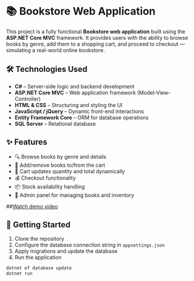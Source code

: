 ﻿# 📚 Bookstore Web Application

This project is a fully functional **Bookstore web application** built using the **ASP.NET Core MVC** framework. It provides users with the ability to browse books by genre, add them to a shopping cart, and proceed to checkout — simulating a real-world online bookstore.

## 🛠 Technologies Used

- **C#** – Server-side logic and backend development
- **ASP.NET Core MVC** – Web application framework (Model-View-Controller)
- **HTML & CSS** – Structuring and styling the UI
- **JavaScript / jQuery** – Dynamic front-end interactions
- **Entity Framework Core** – ORM for database operations
- **SQL Server** – Relational database

## ✨ Features

- 🔍 Browse books by genre and details
- 🛒 Add/remove books to/from the cart
- 🧮 Cart updates quantity and total dynamically
- 💰 Checkout functionality
- 📦 Stock availability handling
- 👤 Admin panel for managing books and inventory


##[Watch demo video](https://drive.google.com/file/d/1C-zzGpW46xkpokYlz_0nlTOTqO32Ukak/view?usp=sharing)


## 🚀 Getting Started

1. Clone the repository
2. Configure the database connection string in `appsettings.json`
3. Apply migrations and update the database
4. Run the application

```bash
dotnet ef database update
dotnet run
